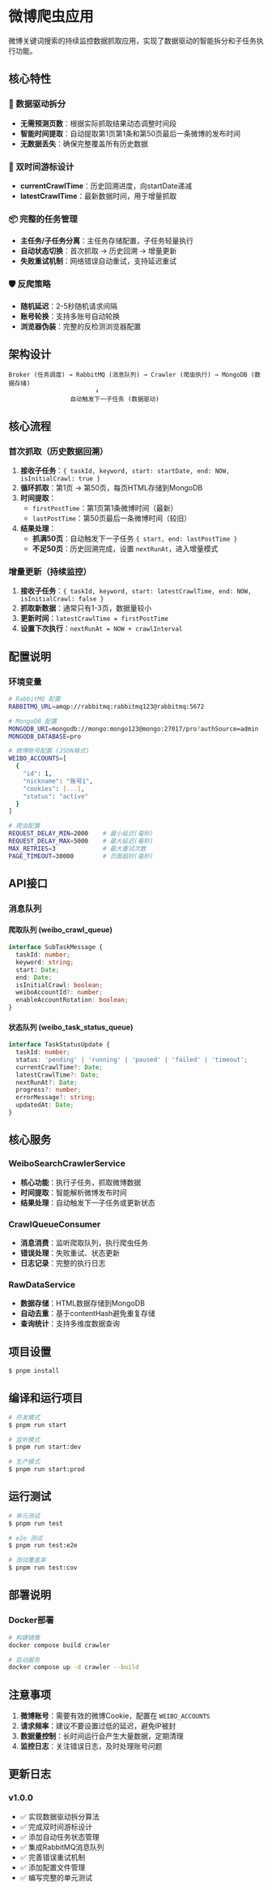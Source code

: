 # 微博爬虫应用

微博关键词搜索的持续监控数据抓取应用，实现了数据驱动的智能拆分和子任务执行功能。

## 核心特性

### 🚀 数据驱动拆分
- **无需预测页数**：根据实际抓取结果动态调整时间段
- **智能时间提取**：自动提取第1页第1条和第50页最后一条微博的发布时间
- **无数据丢失**：确保完整覆盖所有历史数据

### 🔄 双时间游标设计
- **currentCrawlTime**：历史回溯进度，向startDate递减
- **latestCrawlTime**：最新数据时间，用于增量抓取

### 📦 完整的任务管理
- **主任务/子任务分离**：主任务存储配置，子任务轻量执行
- **自动状态切换**：首次抓取 → 历史回溯 → 增量更新
- **失败重试机制**：网络错误自动重试，支持延迟重试

### 🛡️ 反爬策略
- **随机延迟**：2-5秒随机请求间隔
- **账号轮换**：支持多账号自动轮换
- **浏览器伪装**：完整的反检测浏览器配置

## 架构设计

```
Broker (任务调度) → RabbitMQ (消息队列) → Crawler (爬虫执行) → MongoDB (数据存储)
                        ↓
                 自动触发下一子任务 (数据驱动)
```

## 核心流程

### 首次抓取（历史数据回溯）

1. **接收子任务**：`{ taskId, keyword, start: startDate, end: NOW, isInitialCrawl: true }`
2. **循环抓取**：第1页 → 第50页，每页HTML存储到MongoDB
3. **时间提取**：
   - `firstPostTime`：第1页第1条微博时间（最新）
   - `lastPostTime`：第50页最后一条微博时间（较旧）
4. **结果处理**：
   - **抓满50页**：自动触发下一子任务 `{ start, end: lastPostTime }`
   - **不足50页**：历史回溯完成，设置 `nextRunAt`，进入增量模式

### 增量更新（持续监控）

1. **接收子任务**：`{ taskId, keyword, start: latestCrawlTime, end: NOW, isInitialCrawl: false }`
2. **抓取新数据**：通常只有1-3页，数据量较小
3. **更新时间**：`latestCrawlTime = firstPostTime`
4. **设置下次执行**：`nextRunAt = NOW + crawlInterval`

## 配置说明

### 环境变量

```bash
# RabbitMQ 配置
RABBITMQ_URL=amqp://rabbitmq:rabbitmq123@rabbitmq:5672

# MongoDB 配置
MONGODB_URI=mongodb://mongo:mongo123@mongo:27017/pro?authSource=admin
MONGODB_DATABASE=pro

# 微博账号配置 (JSON格式)
WEIBO_ACCOUNTS=[
  {
    "id": 1,
    "nickname": "账号1",
    "cookies": [...],
    "status": "active"
  }
]

# 爬虫配置
REQUEST_DELAY_MIN=2000    # 最小延迟(毫秒)
REQUEST_DELAY_MAX=5000    # 最大延迟(毫秒)
MAX_RETRIES=3             # 最大重试次数
PAGE_TIMEOUT=30000        # 页面超时(毫秒)
```

## API接口

### 消息队列

#### 爬取队列 (weibo_crawl_queue)
```typescript
interface SubTaskMessage {
  taskId: number;
  keyword: string;
  start: Date;
  end: Date;
  isInitialCrawl: boolean;
  weiboAccountId?: number;
  enableAccountRotation: boolean;
}
```

#### 状态队列 (weibo_task_status_queue)
```typescript
interface TaskStatusUpdate {
  taskId: number;
  status: 'pending' | 'running' | 'paused' | 'failed' | 'timeout';
  currentCrawlTime?: Date;
  latestCrawlTime?: Date;
  nextRunAt?: Date;
  progress?: number;
  errorMessage?: string;
  updatedAt: Date;
}
```

## 核心服务

### WeiboSearchCrawlerService
- **核心功能**：执行子任务，抓取微博数据
- **时间提取**：智能解析微博发布时间
- **结果处理**：自动触发下一子任务或更新状态

### CrawlQueueConsumer
- **消息消费**：监听爬取队列，执行爬虫任务
- **错误处理**：失败重试、状态更新
- **日志记录**：完整的执行日志

### RawDataService
- **数据存储**：HTML数据存储到MongoDB
- **自动去重**：基于contentHash避免重复存储
- **查询统计**：支持多维度数据查询

## 项目设置

```bash
$ pnpm install
```

## 编译和运行项目

```bash
# 开发模式
$ pnpm run start

# 监听模式
$ pnpm run start:dev

# 生产模式
$ pnpm run start:prod
```

## 运行测试

```bash
# 单元测试
$ pnpm run test

# e2e 测试
$ pnpm run test:e2e

# 测试覆盖率
$ pnpm run test:cov
```

## 部署说明

### Docker部署
```bash
# 构建镜像
docker compose build crawler

# 启动服务
docker compose up -d crawler --build
```

## 注意事项

1. **微博账号**：需要有效的微博Cookie，配置在 `WEIBO_ACCOUNTS`
2. **请求频率**：建议不要设置过低的延迟，避免IP被封
3. **数据量控制**：长时间运行会产生大量数据，定期清理
4. **监控日志**：关注错误日志，及时处理账号问题

## 更新日志

### v1.0.0
- ✅ 实现数据驱动拆分算法
- ✅ 完成双时间游标设计
- ✅ 添加自动任务状态管理
- ✅ 集成RabbitMQ消息队列
- ✅ 完善错误重试机制
- ✅ 添加配置文件管理
- ✅ 编写完整的单元测试